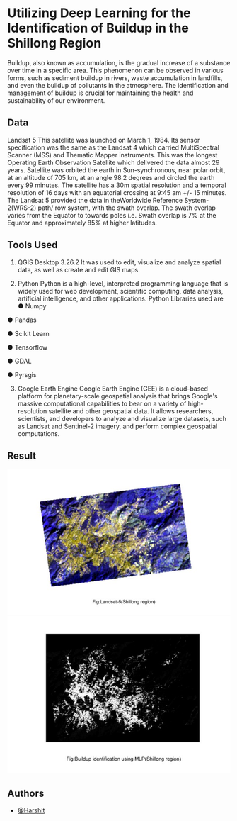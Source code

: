 
# Utilizing Deep Learning for the Identification of Buildup in the Shillong Region
Buildup, also known as accumulation, is the gradual increase of a substance
over time in a specific area. This phenomenon can be observed in various forms,
such as sediment buildup in rivers, waste accumulation in landfills, and even the
buildup of pollutants in the atmosphere. The identification and management of
buildup is crucial for maintaining the health and sustainability of our
environment.




## Data
Landsat 5
This satellite was launched on March 1, 1984. Its sensor specification was the same
as the Landsat 4 which carried MultiSpectral Scanner (MSS) and Thematic Mapper
instruments. This was the longest Operating Earth Observation Satellite which
delivered the data almost 29 years. Satellite was orbited the earth in
Sun-synchronous, near polar orbit, at an altitude of 705 km, at an angle 98.2 degrees
and circled the earth every 99 minutes. The satellite has a 30m spatial resolution and
a temporal resolution of 16 days with an equatorial crossing at 9:45 am +/- 15
minutes. The Landsat 5 provided the data in theWorldwide Reference
System-2(WRS-2) path/ row system, with the swath overlap. The swath overlap
varies from the Equator to towards poles i.e. Swath overlap is 7% at the Equator
and approximately 85% at higher latitudes.
## Tools Used

1. QGIS Desktop 3.26.2
It was used to edit, visualize and analyze spatial data, as well as create and
edit GIS maps.

2. Python
Python is a high-level, interpreted programming language that is widely
used for web development, scientific computing, data analysis, artificial
intelligence, and other applications. Python Libraries used are
● Numpy

● Pandas

● Scikit Learn

● Tensorflow

● GDAL

● Pyrsgis

3. Google Earth Engine
Google Earth Engine (GEE) is a cloud-based platform for planetary-scale
geospatial analysis that brings Google's massive computational capabilities
to bear on a variety of high-resolution satellite and other geospatial data. It
allows researchers, scientists, and developers to analyze and visualize large
datasets, such as Landsat and Sentinel-2 imagery, and perform complex
geospatial computations.




## Result
<img src="1.jpg">

<img src="2.jpg">

## Authors

- [@Harshit](https://www.github.com/HarshitT-T)

